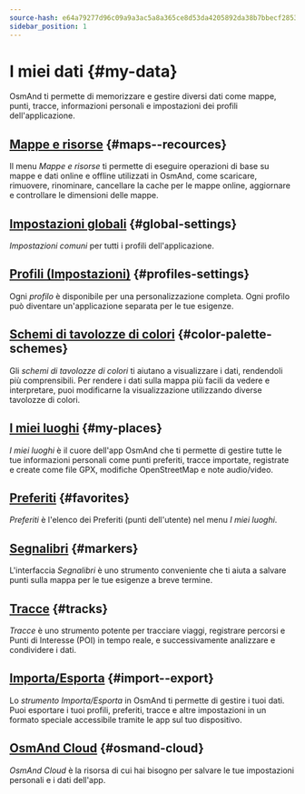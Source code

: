 ```yaml
---
source-hash: e64a79277d96c09a9a3ac5a8a365ce8d53da4205892da38b7bbecf28535f96ef
sidebar_position: 1
---
```


# I miei dati {#my-data}

OsmAnd ti permette di memorizzare e gestire diversi dati come mappe, punti, tracce, informazioni personali e impostazioni dei profili dell'applicazione.

## [Mappe e risorse](./maps-resources.md) {#maps--recources}

Il menu *Mappe e risorse* ti permette di eseguire operazioni di base su mappe e dati online e offline utilizzati in OsmAnd, come scaricare, rimuovere, rinominare, cancellare la cache per le mappe online, aggiornare e controllare le dimensioni delle mappe.

## [Impostazioni globali](./global-settings.md) {#global-settings}

*Impostazioni comuni* per tutti i profili dell'applicazione.

## [Profili (Impostazioni)](./profiles.md) {#profiles-settings}

Ogni *profilo* è disponibile per una personalizzazione completa. Ogni profilo può diventare un'applicazione separata per le tue esigenze.

## [Schemi di tavolozze di colori](./color-palette-schemes.md) {#color-palette-schemes}

Gli *schemi di tavolozze di colori* ti aiutano a visualizzare i dati, rendendoli più comprensibili. Per rendere i dati sulla mappa più facili da vedere e interpretare, puoi modificarne la visualizzazione utilizzando diverse tavolozze di colori.

## [I miei luoghi](./myplaces.md) {#my-places}

*I miei luoghi* è il cuore dell'app OsmAnd che ti permette di gestire tutte le tue informazioni personali come punti preferiti, tracce importate, registrate e create come file GPX, modifiche OpenStreetMap e note audio/video.

## [Preferiti](./favorites.md) {#favorites}

*Preferiti* è l'elenco dei Preferiti (punti dell'utente) nel menu *I miei luoghi*.

## [Segnalibri](./markers.md) {#markers}

L'interfaccia *Segnalibri* è uno strumento conveniente che ti aiuta a salvare punti sulla mappa per le tue esigenze a breve termine.

## [Tracce](./tracks/index.md) {#tracks}

*Tracce* è uno strumento potente per tracciare viaggi, registrare percorsi e Punti di Interesse (POI) in tempo reale, e successivamente analizzare e condividere i dati.

## [Importa/Esporta](./import-export.md) {#import--export}

Lo *strumento Importa/Esporta* in OsmAnd ti permette di gestire i tuoi dati. Puoi esportare i tuoi profili, preferiti, tracce e altre impostazioni in un formato speciale accessibile tramite le app sul tuo dispositivo.

## [OsmAnd Cloud](./osmand-cloud.md) {#osmand-cloud}

*OsmAnd Cloud* è la risorsa di cui hai bisogno per salvare le tue impostazioni personali e i dati dell'app.